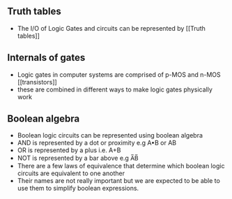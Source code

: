 ## Truth tables

- The I/O of Logic Gates and circuits can be represented by [[Truth tables]]
## Internals of gates
- Logic gates in computer systems are comprised of p-MOS and n-MOS [[transistors]]
- these are combined in different ways to make logic gates physically work
## Boolean algebra

- Boolean logic circuits can be represented using boolean algebra
- AND is represented by a dot or proximity e.g A•B or AB
- OR is represented by a plus i.e. A+B
- NOT is represented by a bar above e.g A̅B̅
- There are a few laws of equivalence that determine which boolean logic circuits are equivalent to one another
- Their names are not really important but we are expected to be able to use them to simplify boolean expressions.